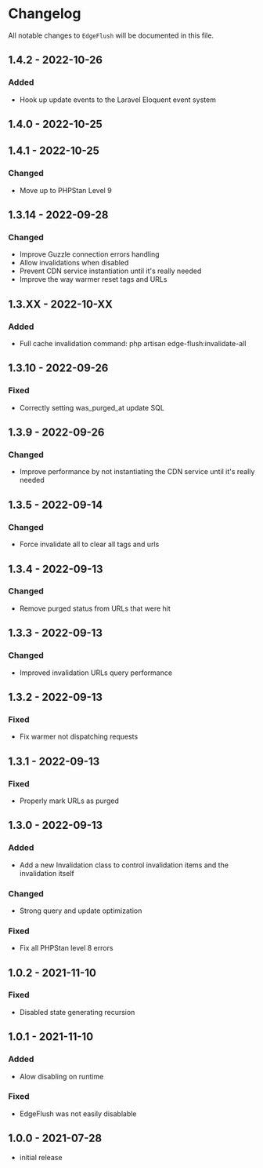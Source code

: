 # Changelog

All notable changes to `EdgeFlush` will be documented in this file.

## 1.4.2 - 2022-10-26
### Added 
- Hook up update events to the Laravel Eloquent event system

## 1.4.0 - 2022-10-25
## 1.4.1 - 2022-10-25
### Changed
- Move up to PHPStan Level 9

## 1.3.14 - 2022-09-28
### Changed
- Improve Guzzle connection errors handling
- Allow invalidations when disabled
- Prevent CDN service instantiation until it's really needed
- Improve the way warmer reset tags and URLs

## 1.3.XX - 2022-10-XX
### Added 
- Full cache invalidation command: php artisan edge-flush:invalidate-all


## 1.3.10 - 2022-09-26
### Fixed
- Correctly setting was_purged_at update SQL

## 1.3.9 - 2022-09-26
### Changed
- Improve performance by not instantiating the CDN service until it's really needed

## 1.3.5 - 2022-09-14
### Changed
- Force invalidate all to clear all tags and urls

## 1.3.4 - 2022-09-13
### Changed
- Remove purged status from URLs that were hit

## 1.3.3 - 2022-09-13
### Changed
- Improved invalidation URLs query performance

## 1.3.2 - 2022-09-13
### Fixed
- Fix warmer not dispatching requests

## 1.3.1 - 2022-09-13
### Fixed
- Properly mark URLs as purged

## 1.3.0 - 2022-09-13
### Added
- Add a new Invalidation class to control invalidation items and the invalidation itself
### Changed
- Strong query and update optimization
### Fixed
- Fix all PHPStan level 8 errors

## 1.0.2 - 2021-11-10
### Fixed
- Disabled state generating recursion

## 1.0.1 - 2021-11-10
### Added
- Alow disabling on runtime
### Fixed
- EdgeFlush was not easily disablable 

## 1.0.0 - 2021-07-28
-   initial release
